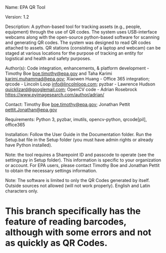 Name: EPA QR Tool

Version: 1.2

Description: A python-based tool for tracking assets (e.g., people, equipment) through the use of QR codes. The system uses USB-interface webcams along with the open-source python-based software for scanning and generating QR codes. The system was designed to read QR codes attached to assets. QR stations (consisting of a laptop and webcam) can be staged at various locations for the purpose of tracking an entity for logistical and health and safety purposes.

Author(s): Code integration, enhancements, & platform development - Timothy Boe boe.timothy@epa.gov and Taha Karimi 
karimi.muhammad@epa.gov; Xiaowen Huang - Office 365 integration; qrcode - Lincoln Loop info@lincolnloop.com; pyzbar - Lawrence Hudson quicklizard@googlemail.com; OpenCV code - Adrian Rosebrock https://www.pyimagesearch.com/author/adrian/

Contact: Timothy Boe boe.timothy@epa.gov; Jonathan Pettit pettit.Jonathan@epa.gov

Requirements: Python 3, pyzbar, imutils, opencv-python, qrcode[pil], office365

Installation: Follow the User Guide in the Documentation folder. 
Run the Setup.bat file in the Setup folder (you must have admin rights or already have
Python installed).

Note: the tool requires a Sharepoint ID and passcode to operate (see the settings.py in Setup folder). 
This information is specific to your organization or account. For EPA users, please contact Timothy Boe and Jonathan Pettit 
to obtain the necessary settings information.

Note: The software is limited to only the QR Codes generated by itself. Outside sources not allowed (will not work properly).
English and Latin characters only.

# This branch specifically has the feature of reading barcodes, although with some errors and not as quickly as QR Codes.
